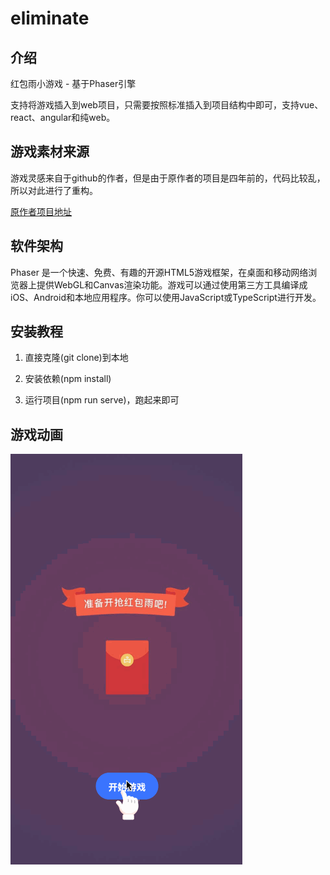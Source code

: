 # eliminate

## 介绍
红包雨小游戏 - 基于Phaser引擎

支持将游戏插入到web项目，只需要按照标准插入到项目结构中即可，支持vue、react、angular和纯web。

## 游戏素材来源

游戏灵感来自于github的作者，但是由于原作者的项目是四年前的，代码比较乱，所以对此进行了重构。

[原作者项目地址](https://github.com/AmosXu/red-packet-rain)

## 软件架构
Phaser 是一个快速、免费、有趣的开源HTML5游戏框架，在桌面和移动网络浏览器上提供WebGL和Canvas渲染功能。游戏可以通过使用第三方工具编译成iOS、Android和本地应用程序。你可以使用JavaScript或TypeScript进行开发。


## 安装教程

1. 直接克隆(git clone)到本地

2. 安装依赖(npm install)

3. 运行项目(npm run serve)，跑起来即可


## 游戏动画
![](./assets/img/demo.gif)